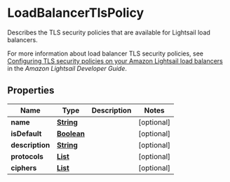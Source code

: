 

# LoadBalancerTlsPolicy

<p>Describes the TLS security policies that are available for Lightsail load balancers.</p> <p>For more information about load balancer TLS security policies, see <a href=\"https://lightsail.aws.amazon.com/ls/docs/en_us/articles/amazon-lightsail-configure-load-balancer-tls-security-policy\">Configuring TLS security policies on your Amazon Lightsail load balancers</a> in the <i>Amazon Lightsail Developer Guide</i>.</p>

## Properties

| Name | Type | Description | Notes |
|------------ | ------------- | ------------- | -------------|
|**name** | [**String**](String.md) |  |  [optional] |
|**isDefault** | [**Boolean**](Boolean.md) |  |  [optional] |
|**description** | [**String**](String.md) |  |  [optional] |
|**protocols** | [**List**](List.md) |  |  [optional] |
|**ciphers** | [**List**](List.md) |  |  [optional] |



